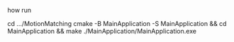 how run

cd .../MotionMatching
cmake -B MainApplication -S MainApplication && cd MainApplication && make 
./MainApplication/MainApplication.exe
